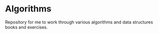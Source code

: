 # Algorithms

Repository for me to work through various algorithms and data structures books and exercises.
